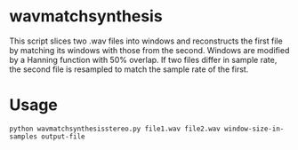 # wavmatchsynthesis
This script slices two .wav files into windows and reconstructs the first file by matching its windows with those from the second. Windows are modified by a Hanning function with 50% overlap. If two files differ in sample rate, the second file is resampled to match the sample rate of the first.

# Usage
`python wavmatchsynthesisstereo.py file1.wav file2.wav window-size-in-samples output-file`
